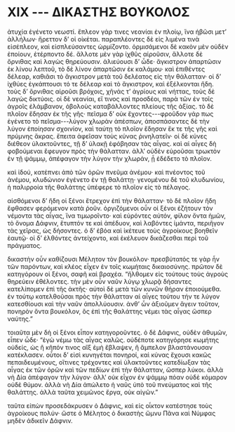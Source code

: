 
# XIX --- ΔΙΚΑΣΤΗΣ ΒΟΥΚΟΛΟΣ

ἀτυχία ἐγένετο νεωστί. ἔπλεον γάρ τινες νεανίαι ἐν πλοίῳ, ἵνα ἡβῶσι μετ’ ἀλλήλων· ἤρεττον δ’ οἱ οἰκέται. παραπλέοντες δὲ εἰς λιμένα τινὰ εἰσέπλεον, καὶ εἰσπλεύσαντες ὡρμίζοντο. ὁρμισάμενοι δὲ κακὸν μὲν οὐδὲν ἐποίουν, ἐτέρποντο δέ. ἄλλοτε μὲν γὰρ ἰχθῦς αἱροῦσιν, ἄλλοτε δὲ ὄρνιθας καὶ λαγὼς θηρεύουσιν. ἁλιεύουσι δ’ ὧδε· ἄγκιστρον ἀπαρτῶσιν ἐκ λίνου λεπτοῦ, τὸ δὲ λίνον ἀπαρτῶσιν ἐκ καλάμου· καὶ ἐπιθέντες δέλεαρ, καθιᾶσι τὸ ἄγκιστρον μετὰ τοῦ δελέατος εἰς τὴν θάλατταν· οἱ δ’ ἰχθύες ἐγκάπτουσι τό τε δέλεαρ καὶ τὸ ἄγκιστρον, καὶ ἐξέλκονται ἤδη. τοὺς δ’ ὄρνιθας αἱροῦσι βρόχοις, χῆνάς τ’ ἀγρίους καὶ νήττας, τοὺς δὲ λαγὼς δικτύοις. οἱ δὲ νεανίαι, εἴ τινος  καὶ προσδέοι, παρὰ τῶν ἐν τοῖς ἀγροῖς ἐλάμβανον, ὀβολοὺς καταβάλλοντες πλείους τῆς ἀξίας. τὸ δὲ πλοῖον ἔδησαν ἐκ τῆς γῆς· πεῖσμα δ’ οὐκ ἔχοντες---φροῦδον γάρ πως ἐγένετο τὸ πεῖσμα---λύγον χλωρὰν ἀπέσπων, ἀποσπάσαντες δὲ τὴν λύγον ἐποίησαν σχοινίον, καὶ ταύτῃ τὸ πλοῖον ἔδησαν ἔκ τε τῆς γῆς καὶ πρύμνης ἄκρας. ἔπειτα ἀφεῖσαν τοὺς κύνας ῥινηλατεῖν· οἱ δὲ κύνες διέθεον ὑλακτοῦντες, τῇ δ’ ὑλακῇ ἐφόβησαν τὰς αἶγας. καὶ αἱ αἶγες δὴ φοβούμεναι ἔφευγον πρὸς τὴν θάλατταν. ἀλλ’ οὐδὲν εὑροῦσαι τρωκτὸν ἐν τῇ ψάμμῳ, ἀπέφαγον τὴν λύγον τὴν χλωράν, ᾗ ἐδέδετο τὸ πλοῖον.

καὶ ἰδού, κατέπνει ἀπὸ τῶν ὀρῶν πνεῦμα ἀνέμου· καὶ πνέοντος τοῦ ἀνέμου, κλυδώνιον ἐγένετο ἐν τῇ θαλάττῃ· γενομένου δὲ τοῦ κλυδωνίου, ἡ παλιρροία τῆς θαλάττης ὑπέφερε τὸ πλοῖον εἰς τὸ πέλαγος.

αἰσθόμενοι δ’ ἤδη οἱ ξένοι ἔτρεχον ἐπὶ τὴν θάλατταν· τὸ δὲ πλοῖον ἤδη ἔφθασεν φερόμενον κατὰ ῥοῦν. ὀργιζόμενοι οὖν οἱ ξένοι ἐζήτουν τὸν νέμοντα τὰς αἶγας, ἵνα τιμωροῖντο· καὶ εὑρόντες αὐτόν, φίλον ὄντα ἡμῶν, τὸ ὄνομα Δάφνιν, ἔτυπτόν τε καὶ ἀπέδυον, καὶ λαβόντες ἱμάντα, περιῆγον τὰς χεῖρας, ὡς δήσοντες. ὁ δ’ ἐβόα καὶ ἱκέτευε τοὺς ἀγροίκους βοηθεῖν ἑαυτῷ· οἱ δ’ ἐλθόντες ἀντείχοντο, καὶ ἐκέλευον δικάζεσθαι περὶ τοῦ πράγματος.

δικαστὴν οὖν καθίζουσι Μέλητον τὸν βουκόλον· πρεσβύτατός τε γὰρ ἦν τῶν παρόντων, καὶ κλέος εἶχεν ἐν τοῖς κωμήταις δικαιοσύνης. πρῶτον δὲ κατηγόρουν οἱ ξένοι, σαφῆ καὶ βραχέα. “ἤλθομεν εἰς τούτους τοὺς ἀγροὺς θηρεύειν ἐθέλοντες. τὴν μὲν οὖν ναῦν λύγῳ χλωρᾷ δήσαντες κατελίπομεν ἐπὶ τῆς ἀκτῆς· αὐτοὶ δὲ μετὰ τῶν κυνῶν θήραν ἐποιούμεθα. ἐν τούτῳ κατελθοῦσαι πρὸς τὴν θάλατταν αἱ αἶγες τούτου τήν τε λύγον κατεσθίουσι καὶ τὴν ναῦν  ἀπολλύουσιν. ἀνθ’ ὧν ἀξιοῦμεν ἄγειν τοῦτον, πονηρὸν ὄντα βουκόλον, ὃς ἐπὶ τῆς θαλάττης νέμει τὰς αἶγας ὥσπερ ναύτης.”

τοιαῦτα μὲν δὴ οἱ ξένοι εἶπον κατηγοροῦντες. ὁ δὲ Δάφνις, οὐδὲν ἀθυμῶν, εἶπεν ὧδε· “ἐγὼ νέμω τὰς αἶγας καλῶς. οὐδέποτε κατηγόρησε κωμήτης οὐδείς, ὡς ἢ κῆπόν τινος αἲξ ἐμὴ ἔβλαψεν, ἢ ἄμπελον βλαστάνουσαν κατέκλασεν. οὗτοι δ’ εἰσὶ κυνηγέται πονηροί, καὶ κύνας ἔχουσι κακῶς πεπαιδευμένους, οἵτινες τρέχοντες καὶ ὑλακτοῦντες κατεδίωξαν τὰς αἶγας ἐκ τῶν ὀρῶν καὶ τῶν πεδίων ἐπὶ τὴν θάλατταν, ὥσπερ λύκοι. ἀλλὰ νὴ Δία ἀπέφαγον τὴν λύγον· ἀλλ’ οὐκ εἶχον ἐν ψάμμῳ πόαν οὐδὲ κόμαρον οὐδὲ θύμον. ἀλλὰ νὴ Δία ἀπώλετο ἡ ναῦς ὑπὸ τοῦ πνεύματος καὶ τῆς θαλάττης. ἀλλὰ ταῦτα χειμῶνος ἔργα, οὐκ αἰγῶν.”

ταῦτα εἰπὼν προσεδάκρυσεν ὁ Δάφνις, καὶ εἰς οἶκτον κατέστησε τοὺς ἀγροίκους πολύν· ὥστε ὁ Μέλητος ὁ δικαστὴς ὤμνυ Πᾶνα καὶ Νύμφας μηδὲν ἀδικεῖν Δάφνιν.

